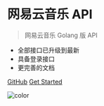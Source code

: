 # 网易云音乐 API

> 网易云音乐 Golang 版 API

- 全部接口已升级到最新
- 具备登录接口
- 更完善的文档


[GitHub](https://github.com/WithLin/ncma)
[Get Started](#ncma)

![color](#ffffff)